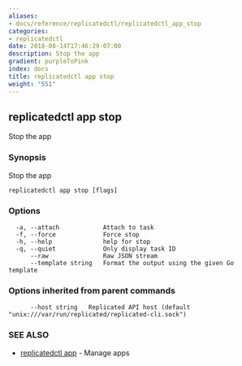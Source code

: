 ```yaml
---
aliases:
- docs/reference/replicatedctl/replicatedctl_app_stop
categories:
- replicatedctl
date: 2018-08-14T17:46:29-07:00
description: Stop the app
gradient: purpleToPink
index: docs
title: replicatedctl app stop
weight: "551"
---
```


## replicatedctl app stop

Stop the app

### Synopsis

Stop the app

```
replicatedctl app stop [flags]
```

### Options

```
  -a, --attach            Attach to task
  -f, --force             Force stop
  -h, --help              help for stop
  -q, --quiet             Only display task ID
      --raw               Raw JSON stream
      --template string   Format the output using the given Go template
```

### Options inherited from parent commands

```
      --host string   Replicated API host (default "unix:///var/run/replicated/replicated-cli.sock")
```

### SEE ALSO

* [replicatedctl app](/api/replicatedctl/replicatedctl_app/)	 - Manage apps

